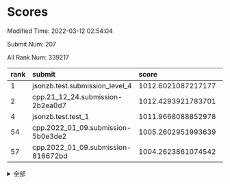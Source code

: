 # Scores

Modified Time: 2022-03-12 02:54:04

Submit Num: 207

All Rank Num: 339217

| rank |               submit               |       score        |       sigma        | pk_num |
| :--- | :--------------------------------- | :----------------- | :----------------- | :----- |
| 1    | jsonzb.test.submission_level_4     | 1012.6021087217177 | 0.8129892276267217 | 6553   |
| 2    | cpp.21_12_24.submission-2b2ea0d7   | 1012.4293921783701 | 0.8002492876597168 | 6552   |
| 4    | jsonzb.test.test_1                 | 1011.9668088852978 | 0.7853106008051707 | 6553   |
| 54   | cpp.2022_01_09.submission-5b0e3de2 | 1005.2602951993639 | 0.724012586126121  | 6555   |
| 57   | cpp.2022_01_09.submission-816672bd | 1004.2623861074542 | 0.7241858523107113 | 6551   |


<details>
<summary>全部</summary>

| rank |                 submit                 |       score        |       sigma        | pk_num |
| :--- | :------------------------------------- | :----------------- | :----------------- | :----- |
| 1    | jsonzb.test.submission_level_4         | 1012.6021087217177 | 0.8129892276267217 | 6553   |
| 2    | cpp.21_12_24.submission-2b2ea0d7       | 1012.4293921783701 | 0.8002492876597168 | 6552   |
| 3    | gobigger.level_3.submission_level_3_36 | 1012.0541247849759 | 0.7821439795347445 | 6557   |
| 4    | jsonzb.test.test_1                     | 1011.9668088852978 | 0.7853106008051707 | 6553   |
| 5    | gobigger.level_3.submission_level_3_3  | 1011.5801929544523 | 0.7584232206977061 | 6552   |
| 6    | gobigger.level_3.submission_level_3_47 | 1011.3757869517033 | 0.7682481527015196 | 6558   |
| 7    | gobigger.level_3.submission_level_3_30 | 1011.30018918572   | 0.7930506194315213 | 6552   |
| 8    | gobigger.level_3.submission_level_3_5  | 1011.1556226542094 | 0.7651285156787943 | 6552   |
| 9    | gobigger.level_3.submission_level_3_6  | 1011.1369936334705 | 0.7623431005104283 | 6560   |
| 10   | gobigger.level_3.submission_level_3_48 | 1011.1180082262449 | 0.7665673969497722 | 6554   |
| 11   | gobigger.level_3.submission_level_3_42 | 1010.9850962336982 | 0.7680670782587351 | 6556   |
| 12   | gobigger.level_3.submission_level_3_20 | 1010.9547247279061 | 0.774866678222858  | 6552   |
| 13   | gobigger.level_3.submission_level_3_2  | 1010.8715490251456 | 0.7755855140168808 | 6554   |
| 14   | gobigger.level_3.submission_level_3_7  | 1010.835562568065  | 0.7736132839303753 | 6556   |
| 15   | gobigger.level_3.submission_level_3_23 | 1010.6816139124478 | 0.7714474074688723 | 6557   |
| 16   | gobigger.level_3.submission_level_3_17 | 1010.5951241792513 | 0.7642249387430643 | 6556   |
| 17   | gobigger.level_3.submission_level_3_41 | 1010.5753661682273 | 0.7676411748581704 | 6554   |
| 18   | gobigger.level_3.submission_level_3_16 | 1010.5481549403474 | 0.7500850708618054 | 6550   |
| 19   | gobigger.level_3.submission_level_3_33 | 1010.5393158082043 | 0.7569775729291918 | 6557   |
| 20   | gobigger.level_3.submission_level_3_14 | 1010.5300585375327 | 0.7950618245315924 | 6559   |
| 21   | gobigger.level_3.submission_level_3_39 | 1010.5075650611337 | 0.7709212843801598 | 6552   |
| 22   | gobigger.level_3.submission_level_3_37 | 1010.4545641561601 | 0.7831405902244891 | 6556   |
| 23   | gobigger.level_3.submission_level_3_31 | 1010.4195641545    | 0.7447473266729389 | 6556   |
| 24   | gobigger.level_3.submission_level_3_34 | 1010.395773104468  | 0.749776582222642  | 6553   |
| 25   | gobigger.level_3.submission_level_3_28 | 1010.3519769277475 | 0.7682301428551163 | 6557   |
| 26   | gobigger.level_3.submission_level_3_11 | 1010.3257973919605 | 0.7562136282310711 | 6554   |
| 27   | gobigger.level_3.submission_level_3_26 | 1010.0411847054426 | 0.7527838516582799 | 6553   |
| 28   | gobigger.level_3.submission_level_3_22 | 1010.0093888867639 | 0.7607679534962962 | 6552   |
| 29   | gobigger.level_3.submission_level_3_46 | 1009.9801695184894 | 0.7592509154624867 | 6558   |
| 30   | gobigger.level_3.submission_level_3_45 | 1009.9457338440312 | 0.7539420963095184 | 6560   |
| 31   | gobigger.level_3.submission_level_3_49 | 1009.9345908802744 | 0.7594857471838876 | 6561   |
| 32   | gobigger.level_3.submission_level_3_10 | 1009.914658196996  | 0.7587077239520188 | 6553   |
| 33   | gobigger.level_3.submission_level_3_43 | 1009.8898604578281 | 0.7825493758554738 | 6556   |
| 34   | gobigger.level_3.submission_level_3_24 | 1009.8407486083823 | 0.7571651043805188 | 6556   |
| 35   | gobigger.level_3.submission_level_3_32 | 1009.8384579921228 | 0.7516279559430673 | 6555   |
| 36   | gobigger.level_3.submission_level_3_18 | 1009.8325161442507 | 0.7486735028202478 | 6557   |
| 37   | gobigger.level_3.submission_level_3_0  | 1009.8181358608042 | 0.7470576566633794 | 6557   |
| 38   | gobigger.level_3.submission_level_3_35 | 1009.7830260768404 | 0.7786117107490161 | 6557   |
| 39   | gobigger.level_3.submission_level_3_38 | 1009.7765824305764 | 0.7587345953560674 | 6550   |
| 40   | gobigger.level_3.submission_level_3_40 | 1009.6823583805434 | 0.7815921395914387 | 6555   |
| 41   | gobigger.level_3.submission_level_3_21 | 1009.5905817793578 | 0.7372370449947331 | 6553   |
| 42   | gobigger.level_3.submission_level_3_13 | 1009.5867217956372 | 0.738147680216968  | 6558   |
| 43   | gobigger.level_3.submission_level_3_1  | 1009.5292313456476 | 0.7487849678036255 | 6558   |
| 44   | gobigger.level_3.submission_level_3_9  | 1009.4547553711847 | 0.7401582568848796 | 6550   |
| 45   | gobigger.level_3.submission_level_3_44 | 1009.4428555881651 | 0.7573992401049588 | 6556   |
| 46   | gobigger.level_3.submission_level_3_12 | 1009.3855519815797 | 0.7255711718885358 | 6551   |
| 47   | gobigger.level_3.submission_level_3_25 | 1009.2733962375298 | 0.768839549357808  | 6551   |
| 48   | gobigger.level_3.submission_level_3_15 | 1009.078289143344  | 0.7348932874453135 | 6555   |
| 49   | gobigger.level_3.submission_level_3_27 | 1008.8942470739327 | 0.7567399516318923 | 6556   |
| 50   | gobigger.level_3.submission_level_3_8  | 1008.7314906208852 | 0.7569679736758879 | 6557   |
| 51   | gobigger.level_3.submission_level_3_19 | 1008.6887203704239 | 0.7568811377981561 | 6555   |
| 52   | gobigger.level_3.submission_level_3_29 | 1008.3981973766279 | 0.7319560323928914 | 6553   |
| 53   | gobigger.level_3.submission_level_3_4  | 1007.7833287127036 | 0.7530112550053031 | 6556   |
| 54   | cpp.2022_01_09.submission-5b0e3de2     | 1005.2602951993639 | 0.724012586126121  | 6555   |
| 55   | gobigger.level_1.submission_level_1_43 | 1005.0445706815411 | 0.7137208109138212 | 6559   |
| 56   | gobigger.level_1.submission_level_1_28 | 1004.8034562481013 | 0.7334128493714984 | 6548   |
| 57   | cpp.2022_01_09.submission-816672bd     | 1004.2623861074542 | 0.7241858523107113 | 6551   |
| 58   | gobigger.level_1.submission_level_1_42 | 1004.1825350289117 | 0.7226940358499531 | 6554   |
| 59   | gobigger.level_1.submission_level_1_29 | 1004.174379230174  | 0.7256543163206318 | 6554   |
| 60   | gobigger.level_1.submission_level_1_27 | 1004.0928818524634 | 0.7199912218285378 | 6557   |
| 61   | gobigger.level_1.submission_level_1_26 | 1004.0405442231413 | 0.7309534285493968 | 6551   |
| 62   | gobigger.level_1.submission_level_1_25 | 1004.027160238772  | 0.7200567456128849 | 6551   |
| 63   | gobigger.level_1.submission_level_1_16 | 1004.0088883234604 | 0.7065821800940174 | 6555   |
| 64   | gobigger.level_1.submission_level_1_1  | 1003.9944749956591 | 0.7154379850824536 | 6562   |
| 65   | gobigger.level_1.submission_level_1_37 | 1003.9175464938161 | 0.710321539767878  | 6560   |
| 66   | gobigger.level_1.submission_level_1_11 | 1003.8953385693959 | 0.7082932830317812 | 6553   |
| 67   | gobigger.level_1.submission_level_1_24 | 1003.819972765981  | 0.7309692289230377 | 6554   |
| 68   | gobigger.level_1.submission_level_1_4  | 1003.7738733163146 | 0.7248357760434072 | 6552   |
| 69   | gobigger.level_1.submission_level_1_21 | 1003.6932726611001 | 0.7120662028423212 | 6559   |
| 70   | gobigger.level_1.submission_level_1_40 | 1003.6883211714538 | 0.716720236774267  | 6554   |
| 71   | gobigger.level_1.submission_level_1_34 | 1003.6651553016627 | 0.7135150308895816 | 6555   |
| 72   | gobigger.level_1.submission_level_1_0  | 1003.6009888658789 | 0.7170196790527514 | 6561   |
| 73   | gobigger.level_1.submission_level_1_36 | 1003.5722610350325 | 0.7148874818950164 | 6550   |
| 74   | gobigger.level_1.submission_level_1_14 | 1003.4990019686467 | 0.7269616365914792 | 6559   |
| 75   | gobigger.level_1.submission_level_1_3  | 1003.4972613248857 | 0.7202194527721978 | 6553   |
| 76   | gobigger.level_1.submission_level_1_5  | 1003.4594099542638 | 0.7252185550582678 | 6557   |
| 77   | gobigger.level_1.submission_level_1_2  | 1003.4290240427207 | 0.7157548800893215 | 6550   |
| 78   | gobigger.level_1.submission_level_1_6  | 1003.4143209112277 | 0.7157284236027672 | 6560   |
| 79   | gobigger.level_1.submission_level_1_38 | 1003.4013381119315 | 0.7125101342524809 | 6556   |
| 80   | gobigger.level_1.submission_level_1_46 | 1003.3923658022843 | 0.7217211248014463 | 6552   |
| 81   | gobigger.level_1.submission_level_1_33 | 1003.3615294622799 | 0.7111982178608313 | 6558   |
| 82   | gobigger.level_1.submission_level_1_7  | 1003.2801343661777 | 0.7161406007206664 | 6552   |
| 83   | gobigger.level_1.submission_level_1_17 | 1003.1617131629301 | 0.7126695514000776 | 6555   |
| 84   | gobigger.level_1.submission_level_1_45 | 1003.1435361306567 | 0.7168560809064907 | 6554   |
| 85   | gobigger.level_1.submission_level_1_44 | 1003.0089595753111 | 0.7069806667211239 | 6556   |
| 86   | gobigger.level_1.submission_level_1_35 | 1002.9857142654793 | 0.7114878051185194 | 6549   |
| 87   | gobigger.level_1.submission_level_1_12 | 1002.9700221528866 | 0.7217867894152334 | 6561   |
| 88   | gobigger.level_1.submission_level_1_18 | 1002.8883357632623 | 0.722759133266664  | 6551   |
| 89   | gobigger.level_1.submission_level_1_39 | 1002.847383117619  | 0.707254354737011  | 6548   |
| 90   | gobigger.level_1.submission_level_1_8  | 1002.8309369525927 | 0.7237783938871883 | 6559   |
| 91   | gobigger.level_1.submission_level_1_13 | 1002.815645058738  | 0.7220369011218232 | 6558   |
| 92   | gobigger.level_1.submission_level_1_23 | 1002.792036106132  | 0.7207585156923739 | 6554   |
| 93   | gobigger.level_1.submission_level_1_19 | 1002.7419965510031 | 0.703716621814006  | 6558   |
| 94   | gobigger.level_1.submission_level_1_9  | 1002.6126329038723 | 0.729114939239542  | 6558   |
| 95   | gobigger.level_1.submission_level_1_31 | 1002.5994838817334 | 0.7101672185203144 | 6556   |
| 96   | gobigger.level_1.submission_level_1_49 | 1002.5524776920757 | 0.7124050629105808 | 6561   |
| 97   | gobigger.level_1.submission_level_1_20 | 1002.5376566917627 | 0.71112800089759   | 6557   |
| 98   | gobigger.level_1.submission_level_1_30 | 1002.2905379157056 | 0.7116973715449207 | 6553   |
| 99   | gobigger.level_1.submission_level_1_48 | 1002.1106897138762 | 0.7137186886364698 | 6550   |
| 100  | gobigger.level_1.submission_level_1_41 | 1002.1084481587761 | 0.7212501853175068 | 6552   |
| 101  | gobigger.level_1.submission_level_1_15 | 1001.9936102591558 | 0.7144288644347486 | 6554   |
| 102  | gobigger.level_1.submission_level_1_32 | 1001.943938531761  | 0.7053689245779543 | 6553   |
| 103  | gobigger.level_1.submission_level_1_47 | 1001.6605657055055 | 0.7153452062157737 | 6556   |
| 104  | gobigger.level_1.submission_level_1_10 | 1001.5045497698117 | 0.6979898177152738 | 6562   |
| 105  | gobigger.level_1.submission_level_1_22 | 1001.0877123939601 | 0.7145218889483371 | 6556   |
| 106  | gobigger.random.submission_random_48   | 998.3332333616574  | 0.7020996062884141 | 6552   |
| 107  | gobigger.random.submission_random_26   | 997.9334007462954  | 0.7052437581223194 | 6552   |
| 108  | gobigger.random.submission_random_34   | 997.795514088224   | 0.70462559857308   | 6553   |
| 109  | gobigger.random.submission_random_36   | 997.3280150226017  | 0.7098661990784847 | 6558   |
| 110  | gobigger.random.submission_random_10   | 997.2183983675735  | 0.720933034324887  | 6555   |
| 111  | gobigger.random.submission_random_17   | 997.1626747426546  | 0.7045654728545038 | 6551   |
| 112  | gobigger.random.submission_random_31   | 997.042280745578   | 0.7190072761473401 | 6558   |
| 113  | gobigger.random.submission_random_5    | 996.7755352733051  | 0.705505170206497  | 6549   |
| 114  | gobigger.random.submission_random_33   | 996.7211601702924  | 0.7010187080993859 | 6557   |
| 115  | gobigger.random.submission_random_35   | 996.6876805238544  | 0.6972288494605489 | 6548   |
| 116  | gobigger.random.submission_random_6    | 996.667410739205   | 0.7064107107800014 | 6554   |
| 117  | gobigger.random.submission_random_9    | 996.665359572712   | 0.7165720665947731 | 6552   |
| 118  | gobigger.random.submission_random_0    | 996.6310866809962  | 0.7076084164021327 | 6549   |
| 119  | gobigger.random.submission_random_20   | 996.6198353493043  | 0.7073851656962865 | 6561   |
| 120  | gobigger.random.submission_random_4    | 996.5475322313728  | 0.7123595470385752 | 6553   |
| 121  | gobigger.random.submission_random_38   | 996.5354701206842  | 0.7051672895894484 | 6556   |
| 122  | gobigger.random.submission_random_23   | 996.467803506049   | 0.7202012990548151 | 6552   |
| 123  | gobigger.random.submission_random_44   | 996.401384396352   | 0.7016769116914173 | 6554   |
| 124  | gobigger.random.submission_random_49   | 996.3062164350048  | 0.7151915611389921 | 6557   |
| 125  | gobigger.random.submission_random_45   | 996.2165060394128  | 0.7034880830681258 | 6556   |
| 126  | gobigger.random.submission_random_24   | 996.1789867966984  | 0.723634653965742  | 6547   |
| 127  | gobigger.random.submission_random_37   | 996.1668192340603  | 0.7037899112304612 | 6560   |
| 128  | gobigger.random.submission_random_46   | 996.155765174214   | 0.714406922807317  | 6552   |
| 129  | gobigger.random.submission_random_27   | 996.1404476397621  | 0.7147219503445734 | 6554   |
| 130  | gobigger.random.submission_random_13   | 996.1347427016123  | 0.7063910634082646 | 6552   |
| 131  | gobigger.random.submission_random_39   | 996.129489409154   | 0.7238868903833091 | 6556   |
| 132  | gobigger.random.submission_random_3    | 996.0274871918514  | 0.7147355450881806 | 6555   |
| 133  | gobigger.random.submission_random_2    | 995.9984863816322  | 0.7052317304018935 | 6553   |
| 134  | gobigger.random.submission_random_47   | 995.9791509795748  | 0.7274035290367491 | 6558   |
| 135  | gobigger.random.submission_random_11   | 995.9685316497671  | 0.7143817334457667 | 6558   |
| 136  | gobigger.random.submission_random_16   | 995.9530444876623  | 0.7115984482117395 | 6555   |
| 137  | gobigger.random.submission_random_18   | 995.9124940592109  | 0.7070013715079737 | 6555   |
| 138  | gobigger.random.submission_random_43   | 995.8574349700593  | 0.7136336518808851 | 6555   |
| 139  | gobigger.random.submission_random_22   | 995.7778684556725  | 0.704930141093813  | 6557   |
| 140  | gobigger.random.submission_random_29   | 995.7488439139564  | 0.7110699683904727 | 6561   |
| 141  | gobigger.random.submission_random_30   | 995.6411932220695  | 0.715165968497809  | 6552   |
| 142  | gobigger.random.submission_random_21   | 995.6380209471215  | 0.6948258413206623 | 6559   |
| 143  | gobigger.random.submission_random_12   | 995.4391172909186  | 0.7096036580555759 | 6555   |
| 144  | gobigger.random.submission_random_40   | 995.4174553227672  | 0.7110764185932267 | 6560   |
| 145  | gobigger.random.submission_random_25   | 995.0787349976671  | 0.7301860103274684 | 6556   |
| 146  | gobigger.random.submission_random_32   | 995.0125133147855  | 0.7158902847090401 | 6556   |
| 147  | gobigger.random.submission_random_28   | 994.9878793620568  | 0.7290393791452412 | 6556   |
| 148  | gobigger.random.submission_random_14   | 994.9352724135399  | 0.7201966530990068 | 6556   |
| 149  | gobigger.random.submission_random_42   | 994.8713935455552  | 0.7063684443982678 | 6552   |
| 150  | gobigger.random.submission_random_8    | 994.8644114900746  | 0.7122831060716548 | 6555   |
| 151  | gobigger.random.submission_random_7    | 994.7414068630586  | 0.7009317434625075 | 6559   |
| 152  | gobigger.random.submission_random_1    | 994.7413602637772  | 0.7078168610335303 | 6561   |
| 153  | gobigger.level_2.submission_level_2_40 | 994.7113125817101  | 0.743203066234161  | 6556   |
| 154  | gobigger.random.submission_random_15   | 994.6374445503326  | 0.7100083130427659 | 6554   |
| 155  | gobigger.random.submission_random_19   | 994.6252534754154  | 0.7093509033588278 | 6557   |
| 156  | gobigger.random.submission_random_41   | 994.6052532590697  | 0.7114842546044791 | 6553   |
| 157  | gobigger.level_2.submission_level_2_34 | 993.9327751973827  | 0.726632446257942  | 6555   |
| 158  | gobigger.level_2.submission_level_2_23 | 993.387874452083   | 0.7388050797811476 | 6549   |
| 159  | gobigger.level_2.submission_level_2_39 | 993.3870757451979  | 0.7240459806517971 | 6556   |
| 160  | gobigger.level_2.submission_level_2_45 | 993.1394530126577  | 0.755493946802498  | 6558   |
| 161  | gobigger.level_2.submission_level_2_33 | 993.0775549636205  | 0.7401996217972471 | 6558   |
| 162  | gobigger.level_2.submission_level_2_25 | 992.8610314271854  | 0.7424936412689627 | 6551   |
| 163  | gobigger.level_2.submission_level_2_31 | 992.812334988495   | 0.7356450135000087 | 6556   |
| 164  | gobigger.level_2.submission_level_2_17 | 992.8107136473932  | 0.7442060603122543 | 6557   |
| 165  | gobigger.level_2.submission_level_2_15 | 992.8075579774231  | 0.7425225137688208 | 6553   |
| 166  | gobigger.level_2.submission_level_2_19 | 992.7891630625635  | 0.7392878665518434 | 6555   |
| 167  | gobigger.level_2.submission_level_2_41 | 992.7651829434546  | 0.7397123913118181 | 6553   |
| 168  | gobigger.level_2.submission_level_2_12 | 992.7421298554427  | 0.7341234993361274 | 6554   |
| 169  | gobigger.level_2.submission_level_2_47 | 992.7327156466063  | 0.7292467810485219 | 6557   |
| 170  | gobigger.level_2.submission_level_2_5  | 992.6079311935619  | 0.7533515659531048 | 6557   |
| 171  | gobigger.level_2.submission_level_2_43 | 992.573810856561   | 0.7200038004156686 | 6555   |
| 172  | gobigger.level_2.submission_level_2_37 | 992.5341821138018  | 0.7514694864208684 | 6556   |
| 173  | gobigger.level_2.submission_level_2_49 | 992.4908816197101  | 0.7463760193806485 | 6554   |
| 174  | gobigger.level_2.submission_level_2_3  | 992.4743526793422  | 0.7518245623606536 | 6556   |
| 175  | gobigger.level_2.submission_level_2_24 | 992.4161150530043  | 0.7529153170934522 | 6549   |
| 176  | gobigger.level_2.submission_level_2_38 | 992.3915585180109  | 0.7398834091669763 | 6557   |
| 177  | gobigger.level_2.submission_level_2_14 | 992.3686889830639  | 0.7609950790455415 | 6553   |
| 178  | gobigger.level_2.submission_level_2_9  | 992.305208320567   | 0.7417393823661879 | 6557   |
| 179  | gobigger.level_2.submission_level_2_46 | 992.2759677982237  | 0.7479935924428629 | 6555   |
| 180  | gobigger.level_2.submission_level_2_35 | 992.2664614042089  | 0.7359237065754901 | 6558   |
| 181  | gobigger.level_2.submission_level_2_7  | 992.2414725894442  | 0.7399980676673296 | 6551   |
| 182  | gobigger.level_2.submission_level_2_30 | 992.20885711327    | 0.7407539442465003 | 6553   |
| 183  | gobigger.level_2.submission_level_2_26 | 992.1568915293187  | 0.7564739071241481 | 6551   |
| 184  | gobigger.level_2.submission_level_2_48 | 992.0447265526456  | 0.747516086790099  | 6558   |
| 185  | gobigger.level_2.submission_level_2_27 | 991.9954662474989  | 0.7496784055940839 | 6560   |
| 186  | gobigger.level_2.submission_level_2_8  | 991.953502344534   | 0.766700629079748  | 6553   |
| 187  | gobigger.level_2.submission_level_2_21 | 991.8532961580453  | 0.7398643253717598 | 6550   |
| 188  | gobigger.level_2.submission_level_2_29 | 991.7772201603944  | 0.7347630073353569 | 6555   |
| 189  | gobigger.level_2.submission_level_2_16 | 991.7342716162065  | 0.748440842689635  | 6550   |
| 190  | gobigger.level_2.submission_level_2_32 | 991.5435277431656  | 0.7685140857147708 | 6555   |
| 191  | gobigger.level_2.submission_level_2_6  | 991.4407364838519  | 0.752447751754439  | 6559   |
| 192  | gobigger.level_2.submission_level_2_0  | 991.4269817986984  | 0.7471595007993669 | 6553   |
| 193  | gobigger.level_2.submission_level_2_42 | 991.3892169422837  | 0.7676763669748635 | 6553   |
| 194  | gobigger.level_2.submission_level_2_10 | 991.3606697801924  | 0.7460194084402708 | 6555   |
| 195  | gobigger.level_2.submission_level_2_2  | 991.356124761361   | 0.7492408582952631 | 6556   |
| 196  | gobigger.level_2.submission_level_2_36 | 991.2061493980625  | 0.7538435926635835 | 6553   |
| 197  | gobigger.level_2.submission_level_2_28 | 991.0292401211568  | 0.7462278981132319 | 6551   |
| 198  | gobigger.level_2.submission_level_2_20 | 990.8306346818435  | 0.7476563061916749 | 6559   |
| 199  | gobigger.level_2.submission_level_2_11 | 990.7686989986624  | 0.7558883391229299 | 6557   |
| 200  | gobigger.level_2.submission_level_2_4  | 990.5230865207661  | 0.7580882197679002 | 6558   |
| 201  | gobigger.level_2.submission_level_2_18 | 990.4653213603069  | 0.7769319518962154 | 6559   |
| 202  | gobigger.level_2.submission_level_2_22 | 990.0703251424019  | 0.7543858077293936 | 6556   |
| 203  | gobigger.level_2.submission_level_2_44 | 989.6743579688116  | 0.8006457419771864 | 6554   |
| 204  | gobigger.level_2.submission_level_2_1  | 989.5509311827274  | 0.7800268240768848 | 6551   |
| 205  | gobigger.level_2.submission_level_2_13 | 989.1414275314713  | 0.7918944452899584 | 6556   |
| 206  | gobigger.none.submission_none_1        | 978.5577420975342  | 1.2347948679344312 | 6556   |
| 207  | gobigger.none.submission_none_0        | 978.3550096748529  | 1.2988435454438674 | 6554   |

</details>